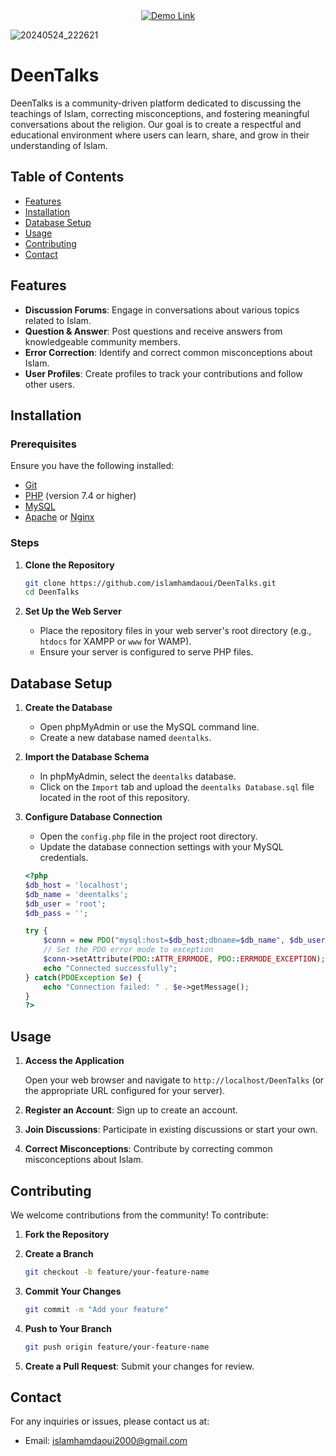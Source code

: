 <div align="center">
    <a href="https://deentalks.wuaze.com/" target="_blank">
        <img src="https://img.shields.io/badge/Demo-Link-brightgreen" alt="Demo Link">
    </a>
</div>

   ![20240524_222621](https://github.com/islamhamdaoui/DeenTalks/assets/91889739/279fde7b-38b3-439f-954e-6e56165176e9)
   
<h1>DeenTalks</h1>
    <p>DeenTalks is a community-driven platform dedicated to discussing the teachings of Islam, correcting misconceptions, and fostering meaningful conversations about the religion. Our goal is to create a respectful and educational environment where users can learn, share, and grow in their understanding of Islam.</p>
    
## Table of Contents

- [Features](#features)
- [Installation](#installation)
- [Database Setup](#database-setup)
- [Usage](#usage)
- [Contributing](#contributing)
- [Contact](#contact)

## Features

- **Discussion Forums**: Engage in conversations about various topics related to Islam.
- **Question & Answer**: Post questions and receive answers from knowledgeable community members.
- **Error Correction**: Identify and correct common misconceptions about Islam.
- **User Profiles**: Create profiles to track your contributions and follow other users.

## Installation

### Prerequisites

Ensure you have the following installed:

- [Git](https://git-scm.com/)
- [PHP](https://www.php.net/) (version 7.4 or higher)
- [MySQL](https://www.mysql.com/)
- [Apache](https://httpd.apache.org/) or [Nginx](https://www.nginx.com/)

### Steps

1. **Clone the Repository**

    ```sh
    git clone https://github.com/islamhamdaoui/DeenTalks.git
    cd DeenTalks
    ```

2. **Set Up the Web Server**

    - Place the repository files in your web server's root directory (e.g., `htdocs` for XAMPP or `www` for WAMP).
    - Ensure your server is configured to serve PHP files.

## Database Setup

1. **Create the Database**

    - Open phpMyAdmin or use the MySQL command line.
    - Create a new database named `deentalks`.

2. **Import the Database Schema**

    - In phpMyAdmin, select the `deentalks` database.
    - Click on the `Import` tab and upload the `deentalks Database.sql` file located in the root of this repository.

3. **Configure Database Connection**

    - Open the `config.php` file in the project root directory.
    - Update the database connection settings with your MySQL credentials.

    ```php
    <?php
    $db_host = 'localhost';
    $db_name = 'deentalks';
    $db_user = 'root';
    $db_pass = '';

    try {
        $conn = new PDO("mysql:host=$db_host;dbname=$db_name", $db_user, $db_pass);
        // Set the PDO error mode to exception
        $conn->setAttribute(PDO::ATTR_ERRMODE, PDO::ERRMODE_EXCEPTION);
        echo "Connected successfully"; 
    } catch(PDOException $e) {
        echo "Connection failed: " . $e->getMessage();
    }
    ?>

## Usage

1. **Access the Application**

    Open your web browser and navigate to `http://localhost/DeenTalks` (or the appropriate URL configured for your server).

2. **Register an Account**: Sign up to create an account.
3. **Join Discussions**: Participate in existing discussions or start your own.
4. **Correct Misconceptions**: Contribute by correcting common misconceptions about Islam.

## Contributing

We welcome contributions from the community! To contribute:

1. **Fork the Repository**
2. **Create a Branch**

    ```sh
    git checkout -b feature/your-feature-name
    ```

3. **Commit Your Changes**

    ```sh
    git commit -m "Add your feature"
    ```

4. **Push to Your Branch**

    ```sh
    git push origin feature/your-feature-name
    ```

5. **Create a Pull Request**: Submit your changes for review.

## Contact

For any inquiries or issues, please contact us at:

- Email: [islamhamdaoui2000@gmail.com](mailto:islamhamdaoui2000@gmail.com)

